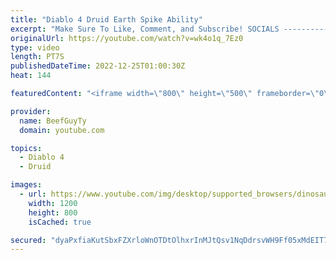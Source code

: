 ```yaml
---
title: "Diablo 4 Druid Earth Spike Ability"
excerpt: "Make Sure To Like, Comment, and Subscribe! SOCIALS ---------------------------------------------- Join Our ..."
originalUrl: https://youtube.com/watch?v=wk4o1q_7Ez0
type: video
length: PT7S
publishedDateTime: 2022-12-25T01:00:30Z
heat: 144

featuredContent: "<iframe width=\"800\" height=\"500\" frameborder=\"0\" src=\"https://www.youtube.com/embed/wk4o1q_7Ez0\" allow=\"accelerometer; autoplay; encrypted-media; gyroscope; picture-in-picture\" allowfullscreen></iframe>"

provider:
  name: BeefGuyTy
  domain: youtube.com

topics:
  - Diablo 4
  - Druid

images:
  - url: https://www.youtube.com/img/desktop/supported_browsers/dinosaur.png
    width: 1200
    height: 800
    isCached: true

secured: "dyaPxfiaKutSbxFZXrloWnOTDtOlhxrInMJtQsv1NqDdrsvWH9Ff05xMdEIT7Z6UlhzzQxsV3G4OElQq+WfTyD/XGQOuRBBuBVMMyf8Ql8bs4+Af0WwpS2yx+cEkCIt1ZX64dTtT2anT/ZW4czHSEBzObz/aNRpBOIywYn4Jm4Thi2+pahIhBK8TGMquAxToHzg4zYwBFhvwfN1YVugApjOOAjHArgoBq0dSIE9jco+5RqxauKv4waV1OJxRHCJvr9cS9TqOiYwkcU7vgBP+6aT9a6tvEunlqpof7ak/t4AqKM80UammT7ft0Fx7qZOVkA49A17U7yCrSBFHZs5bPgiX1PSvstd/j0FNGLzISpF4UP8WuwcJ3VWDHN0KPgDfMMMPwdwULtaL76BL4oxl9uXFkHXBVp9fciRwv89H6a0=;EfRqFrXanbGy2RK/9/07xw=="
---
```



